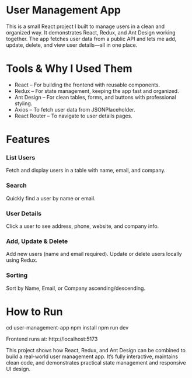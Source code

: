 # User Management App

This is a small React project I built to manage users in a clean and organized way. It demonstrates React, Redux, and Ant Design working together. The app fetches user data from a public API and lets me add, update, delete, and view user details—all in one place.


# Tools & Why I Used Them
* React – For building the frontend with reusable components.
* Redux – For state management, keeping the app fast and organized.
* Ant Design – For clean tables, forms, and buttons with professional styling.
* Axios – To fetch user data from JSONPlaceholder.
* React Router – To navigate to user details pages.


# Features
### List Users
Fetch and display users in a table with name, email, and company.
### Search
Quickly find a user by name or email.
### User Details
Click a user to see address, phone, website, and company info.
### Add, Update & Delete
Add new users (name and email required).
Update or delete users locally using Redux.
### Sorting
Sort by Name, Email, or Company ascending/descending.


# How to Run
cd user-management-app
npm install
npm run dev


Frontend runs at: http://localhost:5173

This project shows how React, Redux, and Ant Design can be combined to build a real-world user management app. It’s fully interactive, maintains clean code, and demonstrates practical state management and responsive UI design.
